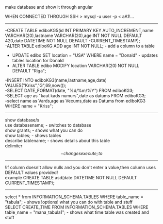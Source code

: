 make database and show it through angular       


WHEN CONNECTED THROUGH SSH >
mysql -u user -p  < aA1!...          
    
------------------------------------------------------------------  
-CREATE TABLE ediboKG5(id INT PRIMARY KEY AUTO_INCREMENT,name VARCHAR(20),lastname VARCHAR(20),age INT NOT NULL DEFAULT 420,date DATETIME NOT NULL DEFAULT -CURRENT_TIMESTAMP);                     
-ALTER TABLE ediboKG ADD age INT NOT NULL; - add a column to a table                             
      
  
      
- UPDATE edibo SET location = "USA" WHERE name = "Donald"   - updates tables location for Donald    
- ALTER TABLE edibo MODIFY location VARCHAR(20) NOT NULL DEFAULT "Riga";      


-INSERT INTO ediboKG3(name,lastname,age,date) VALUES("Kriss","G",69,now());          
-SELECT DATE_FORMAT(date, "%d/%m/%Y") FROM ediboKG3;         
-SELECT age as "kaut kads numurs",date as datums FROM ediboKG3;  
-select name as Vards,age as Vecums,date as Datums from ediboKG3 WHERE name = "Kriss";

    
------------------------------------------------------------------    
show database/s     
use databasename; - switches to database          
show grants; - shows what you can do              
show tables; - shows tables             
describe tablename; - shows details about this table        
delimiter $$ - changes execute ; to $$         



------------------------------------------------------------------    
!if column doesn't allow nulls and you don't enter a value,then column uses DEFAULT values provided!            
example CREATE TABLE asd(date DATETIME NOT NULL DEFAULT CURRENT_TIMESTAMP);     






















------------------------------------------------------------------------------------------------
select * from INFORMATION_SCHEMA.TABLES WHERE table_name = "tabula"; - shows !options! what you can do with table and stuff    
SELECT CREATE_TIME FROM INFORMATION_SCHEMA.TABLES WHERE table_name = "mana_tabula1"; - shows what time table was created and stuff     

